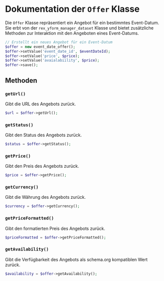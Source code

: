 # Dokumentation der `Offer`  Klasse

Die `Offer`  Klasse repräsentiert ein Angebot für ein bestimmtes Event-Datum. Sie erbt von der `rex_yform_manager_dataset` Klasse und bietet zusätzliche Methoden zur Interaktion mit den Angeboten eines Event-Datums.

```php
// Erstellt ein neues Angebot für ein Event-Datum
$offer = new event_date_offer();
$offer->setValue('event_date_id', $eventDateId);
$offer->setValue('price', $price);
$offer->setValue('avaialabiility', $price);
$offer->save();
```

## Methoden

### `getUrl()`

Gibt die URL des Angebots zurück.

```php
$url = $offer->getUrl();
```

### `getStatus()`

Gibt den Status des Angebots zurück.

```php
$status = $offer->getStatus();
```

### `getPrice()`

Gibt den Preis des Angebots zurück.

```php
$price = $offer->getPrice();
```

### `getCurrency()`

Gibt die Währung des Angebots zurück.

```php
$currency = $offer->getCurrency();
```

### `getPriceFormatted()`

Gibt den formatierten Preis des Angebots zurück.

```php
$priceFormatted = $offer->getPriceFormatted();
```

### `getAvailability()`

Gibt die Verfügbarkeit des Angebots als schema.org kompatiblen Wert zurück.

```php
$availability = $offer->getAvailability();
```
